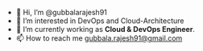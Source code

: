 - 👋 Hi, I’m @gubbalarajesh91
- 👀 I’m interested in DevOps and Cloud-Architecture
- 🌱 I’m currently working as **Cloud & DevOps Engineer**.
- 📫 How to reach me gubbala.rajesh91@gmail.com


<!---
gubbalarajesh91/gubbalarajesh91 is a ✨ special ✨ repository because its `README.md` (this file) appears on your GitHub profile.
You can click the Preview link to take a look at your changes.
--->
